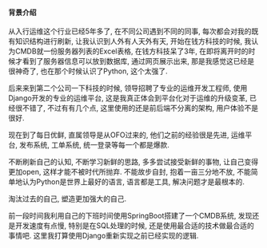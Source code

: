 #### 背景介绍
从入行运维这个行业已经5年多了, 在不同公司遇到不同的同事, 每次都会对我的既有知识结构进行刷新, 让我认识到人外有人天外有天, 开始在钱方科技的时候, 我认为CMDB就一份服务器列表的Excel表格, 在钱方科技呆了3年, 在即将离开时的时候才看到了服务器信息可以放到数据库, 通过网页展示出来, 那是我感觉这已经是很神奇了, 也在那个时候认识了Python, 这个太强了.

后来来到第二个公司一下科技的时候, 领导招聘了专业的运维开发工程师, 使用Django开发的专业的运维平台, 这是我真正体会到平台化对于运维的升级变革, 已经很不错了, 不过有有几个点, 这里使用的还是前后端不分离的架构, 用户体验不是很好.

现在到了每日优鲜, 直属领导是从OFO过来的, 他们之前的经验很是先进, 运维平台, 发布系统, 工单系统, 统一登录等每一个都是爆款.

不断刷新自己的认知, 不断学习新鲜的思路, 多多尝试接受新鲜的事物, 让自己变得更加open, 这样才能不被时代所抛弃. 不能故步自封, 抱着一亩三分地不放, 不能简单地认为Python是世界上最好的语言, 语言都是工具, 解决问题才是最根本的.

淘汰过去的自己, 塑造更加强大的自己.


前一段时间我利用自己的下班时间使用SpringBoot搭建了一个CMDB系统, 发现还是开发速度有点慢, 特别是在SQL处理的时候, 还是使用最合适的技术做最合适的事情吧. 这里我打算使用Django重新实现之前已经实现的逻辑.


####  